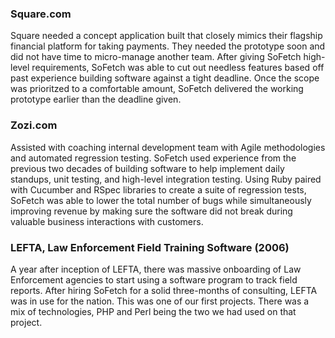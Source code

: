 ### Square.com

Square needed a concept application built that closely mimics their flagship financial platform for taking payments. They needed the prototype soon and did not have time to micro-manage another team. After giving SoFetch high-level requirements, SoFetch was able to cut out needless features based off past experience building software against a tight deadline. Once the scope was prioritzed to a comfortable amount, SoFetch delivered the working prototype earlier than the deadline given. 

### Zozi.com

Assisted with coaching internal development team with Agile methodologies and automated regression testing. SoFetch used experience from the previous two decades of building software to help implement daily standups, unit testing, and high-level integration testing. Using Ruby paired with Cucumber and RSpec libraries to create a suite of regression tests, SoFetch was able to lower the total number of bugs while simultaneously improving revenue by making sure the software did not break during valuable business interactions with customers.

### LEFTA, Law Enforcement Field Training Software (2006)

A year after inception of LEFTA, there was massive onboarding of Law Enforcement agencies to start using a software program to track field reports. After hiring SoFetch for a solid three-months of consulting, LEFTA was in use for the nation. This was one of our first projects. There was a mix of technologies, PHP and Perl being the two we had used on that project.
